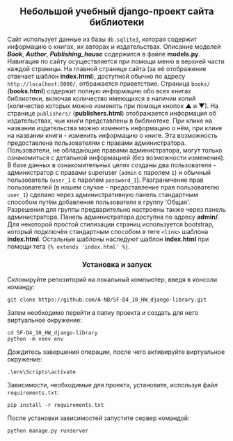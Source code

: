 ## <center>Небольшой учебный django-проект сайта библиотеки</center>
Сайт использует данные из базы `db.sqlite3`, которая содержит информацию о книгах, их авторах и издательствах. Описание моделей ***Book***, ***Author***, ***Publishing_house*** содержится в файле **models.py**.
Навигация по сайту осуществляется при помощи меню в верхней части каждой страницы.
На главной странице сайта (за её отображение отвечает шаблон **index.html**), доступной обычно по адресу `http://localhost:8000/`, отбражается приветствие.
Страница `books/` (**books.html**) содержит полную информацию обо всех книгах библиотеки, включая количество имеющихся в наличии копий (количество которых можно изменять при помощи кнопок &#9650; и &#9660;).
На странице `publishers/` (**publishers.html**) отображается информация об издательствах, чьи книги представлены в библиотеке. При клике на названии издательства можно изменить информацию о нём, при клике на названии книги - изменить информацию о книге. Эта возможность предоставлена пользователям с правами администратора. Пользователи, не обладающие правами администратора, могут только ознакомиться с детальной информацией (без возможности изменения).
В базе данных в ознакомительных целях созданы два пользователя - администратор с правами superuser (`admin` с паролем `1`) и обычный пользователь (`user_1` с паролем `password_1`). Разграничение прав пользователей (в нашем случае - предоставление прав пользователю `user_1`) сделано через административную панель стандартным способом путём добавления пользователя в группу 'Общая'. Разрешения для группы предварительно настроены также через панель администратора. Панель администратора доступна по адресу **admin/**.
Для некоторой простой стилизации страниц используется bootstrap, который подключён стандартным способом в теге `<link>` шаблона **index.html**. Остальные шаблоны наследуют шаблон **index.html** при помощи тега `{% extends 'index.html' %}`.

### <center>Установка и запуск</center>
Склонируйте репозиторий на локальный компьютер, введя в консоли команду:
```
git clone https://github.com/A-NB/SF-D4_10_HW_django-library.git
```
Затем необходимо перейти в папку проекта и создать для него виртуальное окружение:
```
cd SF-D4_10_HW_django-library
python -m venv env
```
Дождитесь завершения операции, после чего активируйте виртуальное окружение:
```
.\env\Scripts\activate
```
Зависимости, необходимые для проекта, установите, используя файл `requirements.txt`:
```
pip install -r requirements.txt
```
После установки зависимостей запустите сервер командой:
```
python manage.py runserver
```